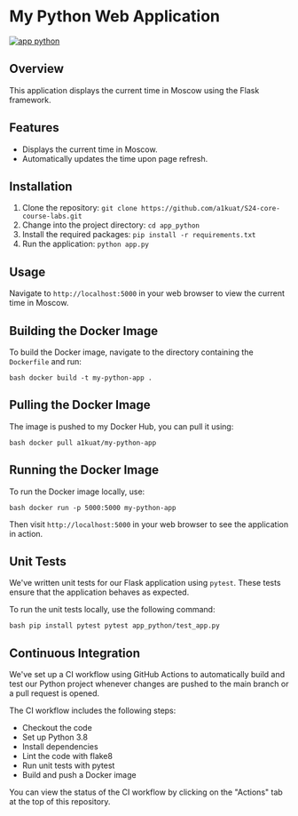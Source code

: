 # My Python Web Application
[![app python](https://github.com/a1kuat/S24-core-course-labs/actions/workflows/main.yml/badge.svg?branch=lab3)](https://github.com/a1kuat/S24-core-course-labs/actions/workflows/main.yml)

## Overview
This application displays the current time in Moscow using the Flask framework.

## Features
- Displays the current time in Moscow.
- Automatically updates the time upon page refresh.

## Installation
1. Clone the repository: `git clone https://github.com/a1kuat/S24-core-course-labs.git`
2. Change into the project directory: `cd app_python`
3. Install the required packages: `pip install -r requirements.txt`
4. Run the application: `python app.py`

## Usage
Navigate to `http://localhost:5000` in your web browser to view the current time in Moscow.

## Building the Docker Image

To build the Docker image, navigate to the directory containing the `Dockerfile` and run:

`bash docker build -t my-python-app . `


## Pulling the Docker Image

The image is pushed to my Docker Hub, you can pull it using:

`bash docker pull a1kuat/my-python-app`

## Running the Docker Image

To run the Docker image locally, use:

`bash docker run -p 5000:5000 my-python-app`


Then visit `http://localhost:5000` in your web browser to see the application in action.

## Unit Tests

We've written unit tests for our Flask application using `pytest`. These tests ensure that the application behaves as expected.

To run the unit tests locally, use the following command:

`bash pip install pytest pytest app_python/test_app.py`

## Continuous Integration

We've set up a CI workflow using GitHub Actions to automatically build and test our Python project whenever changes are pushed to the main branch or a pull request is opened.

The CI workflow includes the following steps:

- Checkout the code
- Set up Python  3.8
- Install dependencies
- Lint the code with flake8
- Run unit tests with pytest
- Build and push a Docker image

You can view the status of the CI workflow by clicking on the "Actions" tab at the top of this repository.

